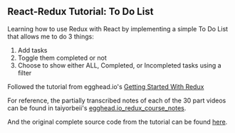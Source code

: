 ## React-Redux Tutorial: To Do List

Learning how to use Redux with React by implementing a simple To Do List that allows me to do 3 things:
1. Add tasks
2. Toggle them completed or not 
3. Choose to show either ALL, Completed, or Incompleted tasks using a filter 


Followed the tutorial from egghead.io's 
[Getting Started With Redux](https://egghead.io/courses/getting-started-with-redux)

For reference, the partially transcribed notes of each of the 30 part videos can be found in
taiyorbeii's [egghead.io_redux_course_notes](https://github.com/tayiorbeii/egghead.io_redux_course_notes).

And the original complete source code from the tutorial can be found [here](https://redux.js.org/docs/basics/ExampleTodoList.html).
